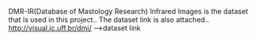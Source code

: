 DMR-IR(Database of Mastology Research) Infrared Images is the dataset that is used in this project..
The dataset link is also attached..
http://visual.ic.uff.br/dmi/ -->dataset link


